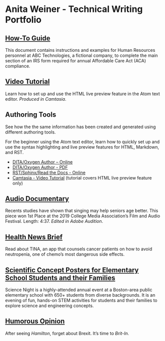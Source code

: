 # Anita Weiner - Technical Writing Portfolio
## [How-To Guide](AnitaWeiner_ACADocument.pdf)
This document contains instructions and examples for Human Resources personnel at ABC Technologies, a fictional company, to complete the main section of an IRS form required for annual Affordable Care Act (ACA) compliance. 
## [Video Tutorial](Anita_HW_Camtasia4.mp4)
Learn how to set up and use the HTML live preview feature in the Atom text editor. *Produced in Camtasia*. 
## Authoring Tools
See how the the same information has been created and generated using different authoring tools.

For the beginner using the Atom text editor, learn how to quickly set up and use the syntax highlighting and live preview features for HTML, Markdown, and RST.  
* [DITA/Oxygen Author – Online](Anita_DITA_HW_REVISED/Anita_Revised/out/webhelp-responsive/index.html)
* [DITA/Oxygen Author - PDF](Anita_DITA_HW_REVISED/Anita_Revised/out/pdf-css-html5/PDF.pdf)
* [RST/Sphinx/Read the Docs - Online](https://atom-preview.readthedocs.io/en/latest/) 
* [Camtasia - Video Tutorial](Anita_HW_Camtasia4.mp4) (tutorial covers HTML live preview feature only)
 
## [Audio Documentary](mellowtones.mp3)
Recents studies have shown that singing may help seniors age better. This piece won 1st Place at the 2019 College Media Association’s Film and Audio Festival.  Length: 4:37. *Edited in Adobe Audition*.
## [Health News Brief](Tina.md)
Read about TINA, an app that counsels cancer patients on how to avoid neutropenia, one of chemo’s most dangerous side effects.
## [Scientific Concept Posters for Elementary School Students and their Families](ScienceNightPosters.pdf)
Science Night is a highly-attended annual event at a Boston-area public elementary school with 650+ students from diverse backgrounds. It is an evening of fun, hands-on STEM activities for students and their families to explore science and engineering concepts.
## [Humorous Opinion](Brit_In.md)
After seeing *Hamilton*, forget about Brexit. It’s time to *Brit-In*.
